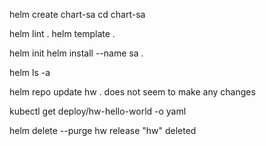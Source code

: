 helm create chart-sa
cd chart-sa

helm lint .
helm template .

helm init
helm install --name sa .

helm ls -a



helm repo update hw .
does not seem to make any changes

kubectl get deploy/hw-hello-world -o yaml

helm delete --purge hw
release "hw" deleted
